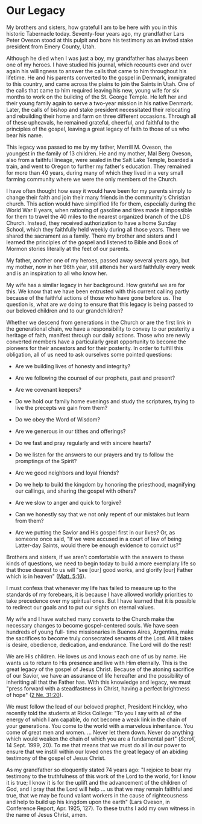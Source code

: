 # Our Legacy

My brothers and sisters, how grateful I am to be here with you in this
historic Tabernacle today. Seventy-four years ago, my grandfather Lars Peter
Oveson stood at this pulpit and bore his testimony as an invited stake
president from Emery County, Utah.

Although he died when I was just a boy, my grandfather has always been one of
my heroes. I have studied his journal, which recounts over and over again his
willingness to answer the calls that came to him throughout his lifetime. He
and his parents converted to the gospel in Denmark, immigrated to this
country, and came across the plains to join the Saints in Utah. One of the
calls that came to him required leaving his new, young wife for six months to
work on the building of the St. George Temple. He left her and their young
family again to serve a two-year mission in his native Denmark. Later, the
calls of bishop and stake president necessitated their relocating and
rebuilding their home and farm on three different occasions. Through all of
these upheavals, he remained grateful, cheerful, and faithful to the
principles of the gospel, leaving a great legacy of faith to those of us who
bear his name.

This legacy was passed to me by my father, Merrill M. Oveson, the youngest in
the family of 13 children. He and my mother, Mal Berg Oveson, also from a
faithful lineage, were sealed in the Salt Lake Temple, boarded a train, and
went to Oregon to further my father's education. They remained for more than
40 years, during many of which they lived in a very small farming community
where we were the only members of the Church.

I have often thought how easy it would have been for my parents simply to
change their faith and join their many friends in the community's Christian
church. This action would have simplified life for them, especially during the
World War II years, when rationing of gasoline and tires made it impossible
for them to travel the 40 miles to the nearest organized branch of the LDS
Church. Instead, they received authorization to have a home Sunday School,
which they faithfully held weekly during all those years. There we shared the
sacrament as a family. There my brother and sisters and I learned the
principles of the gospel and listened to Bible and Book of Mormon stories
literally at the feet of our parents.

My father, another one of my heroes, passed away several years ago, but my
mother, now in her 96th year, still attends her ward faithfully every week and
is an inspiration to all who know her.

My wife has a similar legacy in her background. How grateful we are for this.
We know that we have been entrusted with this current calling partly because
of the faithful actions of those who have gone before us. The question is,
what are _we_ doing to ensure that this legacy is being passed to our beloved
children and to our grandchildren?

Whether we descend from generations in the Church or are the first link in the
generational chain, we have a responsibility to convey to our posterity a
heritage of faith, manifest through our daily actions. Those who are newly
converted members have a particularly great opportunity to become the pioneers
for their ancestors and for their posterity. In order to fulfill this
obligation, all of us need to ask ourselves some pointed questions:

  * Are we building lives of honesty and integrity?

  * Are we following the counsel of our prophets, past and present?

  * Are we covenant keepers?

  * Do we hold our family home evenings and study the scriptures, trying to live the precepts we gain from them?

  * Do we obey the Word of Wisdom?

  * Are we generous in our tithes and offerings?

  * Do we fast and pray regularly and with sincere hearts?

  * Do we listen for the answers to our prayers and try to follow the promptings of the Spirit?

  * Are we good neighbors and loyal friends?

  * Do we help to build the kingdom by honoring the priesthood, magnifying our callings, and sharing the gospel with others?

  * Are we slow to anger and quick to forgive?

  * Can we honestly say that we not only repent of our mistakes but learn from them?

  * Are we putting the Savior and His gospel first in our lives? Or, as someone once said, "If we were accused in a court of law of being Latter-day Saints, would there be enough evidence to convict us?"

Brothers and sisters, if we aren't comfortable with the answers to these kinds
of questions, we need to begin today to build a more exemplary life so that
those dearest to us will "see [our] good works, and glorify [our] Father which
is in heaven" ([Matt.
5:16](https://www.lds.org/scriptures/nt/matt/5.16?lang=eng#15)).

I must confess that whenever my life has failed to measure up to the standards
of my forebears, it is because I have allowed worldly priorities to take
precedence over my spiritual ones. But I have learned that it is possible to
redirect our goals and to put our sights on eternal values.

My wife and I have watched many converts to the Church make the necessary
changes to become gospel-centered souls. We have seen hundreds of young full-
time missionaries in Buenos Aires, Argentina, make the sacrifices to become
truly consecrated servants of the Lord. All it takes is desire, obedience,
dedication, and endurance. The Lord will do the rest!

We are His children. He loves us and knows each one of us by name. He wants us
to return to His presence and live with Him eternally. This is the great
legacy of the gospel of Jesus Christ. Because of the atoning sacrifice of our
Savior, we have an assurance of life hereafter and the possibility of
inheriting all that the Father has. With this knowledge and legacy, we must
"press forward with a steadfastness in Christ, having a perfect brightness of
hope" ([2 Ne.
31:20](https://www.lds.org/scriptures/bofm/2-ne/31.20?lang=eng#19)).

We must follow the lead of our beloved prophet, President Hinckley, who
recently told the students at Ricks College: "To you I say with all of the
energy of which I am capable, do not become a weak link in the chain of your
generations. You come to the world with a marvelous inheritance. You come of
great men and women. ... Never let them down. Never do anything which would
weaken the chain of which you are a fundamental part" (_Scroll,_ 14 Sept.
1999, 20). To me that means that we must do all in our power to ensure that we
instill within our loved ones the great legacy of an abiding testimony of the
gospel of Jesus Christ.

As my grandfather so eloquently stated 74 years ago: "I rejoice to bear my
testimony to the truthfulness of this work of the Lord to the world, for I
know it is true; I know it is for the uplift and the advancement of the
children of God, and I pray that the Lord will help ... us that we may remain
faithful and true, that we may be found valiant workers in the cause of
righteousness and help to build up his kingdom upon the earth" (Lars Oveson,
in Conference Report, Apr. 1925, 127). To these truths I add my own witness in
the name of Jesus Christ, amen.

